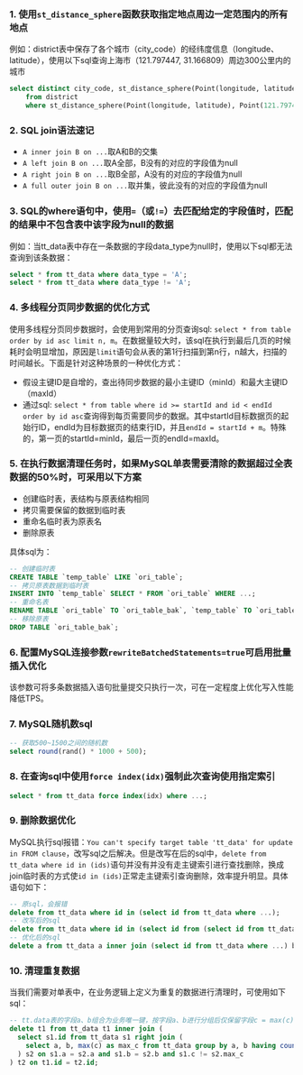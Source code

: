 ### 1. 使用`st_distance_sphere`函数获取指定地点周边一定范围内的所有地点
例如：district表中保存了各个城市（city_code）的经纬度信息（longitude、latitude），使用以下sql查询上海市（121.797447, 31.166809）周边300公里内的城市
```sql
select distinct city_code, st_distance_sphere(Point(longitude, latitude), Point(121.797447, 31.166809)) as distance
    from district
    where st_distance_sphere(Point(longitude, latitude), Point(121.797447, 31.166809)) < 300000;
```
### 2. SQL join语法速记

- `A inner join B on ...`取A和B的交集
- `A left join B on ...`取A全部，B没有的对应的字段值为null
- `A right join B on ...`取B全部，A没有的对应的字段值为null
- `A full outer join B on ...`取并集，彼此没有的对应的字段值为null
### 3. SQL的where语句中，使用`=`（或`!=`）去匹配给定的字段值时，匹配的结果中不包含表中该字段为null的数据
例如：当tt_data表中存在一条数据的字段data_type为null时，使用以下sql都无法查询到该条数据：
```sql
select * from tt_data where data_type = 'A';
select * from tt_data where data_type != 'A';
```
### 4. 多线程分页同步数据的优化方式
使用多线程分页同步数据时，会使用到常用的分页查询sql: `select * from table order by id asc limit n, m`。在数据量较大时，该sql在执行到最后几页的时候耗时会明显增加，原因是`limit`语句会从表的第1行扫描到第n行，n越大，扫描的时间越长。下面是针对这种场景的一种优化方式：

- 假设主键ID是自增的，查出待同步数据的最小主键ID（minId）和最大主键ID（maxId）
- 通过sql: `select * from table where id >= startId and id < endId order by id asc`查询得到每页需要同步的数据。其中startId目标数据页的起始行ID，endId为目标数据页的结束行ID，并且`endId = startId + m`。特殊的，第一页的startId=minId，最后一页的endId=maxId。
### 5. 在执行数据清理任务时，如果MySQL单表需要清除的数据超过全表数据的50%时，可采用以下方案

- 创建临时表，表结构与原表结构相同
- 拷贝需要保留的数据到临时表
- 重命名临时表为原表名
- 删除原表

具体sql为：
```sql
-- 创建临时表
CREATE TABLE `temp_table` LIKE `ori_table`;
-- 拷贝原表数据到临时表
INSERT INTO `temp_table` SELECT * FROM `ori_table` WHERE ...;
-- 重命名表
RENAME TABLE `ori_table` TO `ori_table_bak`, `temp_table` TO `ori_table`;
-- 移除原表
DROP TABLE `ori_table_bak`;
```
### 6. 配置MySQL连接参数`rewriteBatchedStatements=true`可启用批量插入优化
该参数可将多条数据插入语句批量提交只执行一次，可在一定程度上优化写入性能降低TPS。
### 7. MySQL随机数sql
```sql
-- 获取500~1500之间的随机数
select round(rand() * 1000 + 500);
```
### 8. 在查询sql中使用`force index(idx)`强制此次查询使用指定索引
```sql
select * from tt_data force index(idx) where ...; 
```
### 9. 删除数据优化
MySQL执行sql报错：`You can't specify target table 'tt_data' for update in FROM clause`，改写sql之后解决。但是改写在后的sql中，`delete from tt_data where id in (ids)`语句并没有并没有走主键索引进行查找删除，换成join临时表的方式使`id in (ids)`正常走主键索引查询删除，效率提升明显。具体语句如下：
```sql
-- 原sql，会报错
delete from tt_data where id in (select id from tt_data where ...);
-- 改写后的sql
delete from tt_data where id in (select id from (select id from tt_data where ...));
-- 优化后的sql
delete a from tt_data a inner join (select id from tt_data where ...) b on a.id = b.id;
```
### 10. 清理重复数据
当我们需要对单表中，在业务逻辑上定义为重复的数据进行清理时，可使用如下sql：
```sql
-- tt.data表的字段a、b组合为业务唯一键，按字段a、b进行分组后仅保留字段c = max(c)的数据
delete t1 from tt_data t1 inner join (
  select s1.id from tt_data s1 right join (
    select a, b, max(c) as max_c from tt_data group by a, b having count(*) > 1
  ) s2 on s1.a = s2.a and s1.b = s2.b and s1.c != s2.max_c
) t2 on t1.id = t2.id;
```
